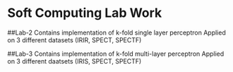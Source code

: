 # Soft Computing Lab Work
##Lab-2
  Contains implementation of k-fold single layer perceptron
  Applied on 3 different datasets (IRIR, SPECT, SPECTF)

##Lab-3
  Contains implementation of k-fold multi-layer perceptron
  Applied on 3 different daatsets (IRIS, SPECT, SPECTF)
